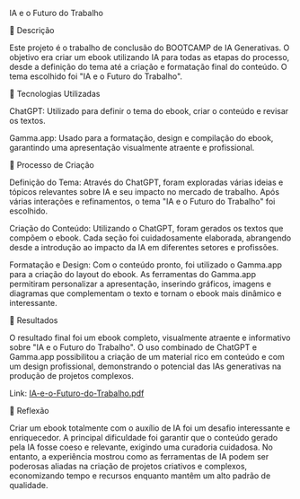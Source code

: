 IA e o Futuro do Trabalho

📒 Descrição

Este projeto é o trabalho de conclusão do BOOTCAMP de IA Generativas. O objetivo era criar um ebook utilizando IA para todas as etapas do processo, desde a definição do tema até a criação e formatação final do conteúdo. O tema escolhido foi "IA e o Futuro do Trabalho".

🤖 Tecnologias Utilizadas

ChatGPT: Utilizado para definir o tema do ebook, criar o conteúdo e revisar os textos.

Gamma.app: Usado para a formatação, design e compilação do ebook, garantindo uma apresentação visualmente atraente e profissional.

🧐 Processo de Criação

Definição do Tema: Através do ChatGPT, foram exploradas várias ideias e tópicos relevantes sobre IA e seu impacto no mercado de trabalho. Após várias interações e refinamentos, o tema "IA e o Futuro do Trabalho" foi escolhido.

Criação do Conteúdo: Utilizando o ChatGPT, foram gerados os textos que compõem o ebook. Cada seção foi cuidadosamente elaborada, abrangendo desde a introdução ao impacto da IA em diferentes setores e profissões.

Formatação e Design: Com o conteúdo pronto, foi utilizado o Gamma.app para a criação do layout do ebook. As ferramentas do Gamma.app permitiram personalizar a apresentação, inserindo gráficos, imagens e diagramas que complementam o texto e tornam o ebook mais dinâmico e interessante.

🚀 Resultados

O resultado final foi um ebook completo, visualmente atraente e informativo sobre "IA e o Futuro do Trabalho". O uso combinado de ChatGPT e Gamma.app possibilitou a criação de um material rico em conteúdo e com um design profissional, demonstrando o potencial das IAs generativas na produção de projetos complexos.

Link: [IA-e-o-Futuro-do-Trabalho.pdf](https://github.com/user-attachments/files/15746219/IA-e-o-Futuro-do-Trabalho.pdf)


💭 Reflexão

Criar um ebook totalmente com o auxílio de IA foi um desafio interessante e enriquecedor. A principal dificuldade foi garantir que o conteúdo gerado pela IA fosse coeso e relevante, exigindo uma curadoria cuidadosa. No entanto, a experiência mostrou como as ferramentas de IA podem ser poderosas aliadas na criação de projetos criativos e complexos, economizando tempo e recursos enquanto mantêm um alto padrão de qualidade.
